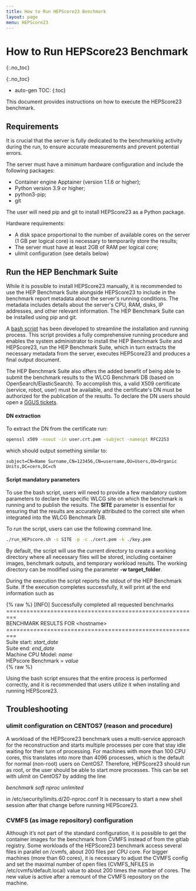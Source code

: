 ```yaml
---
title: How to Run HEPScore23 Benchmark
layout: page
menu: HEPScore23
---
```


# How to Run HEPScore23 Benchmark
{:.no_toc}

{:.no_toc}
* auto-gen TOC:
{:toc}

This document provides instructions on how to execute the HEPScore23 benchmark.

## Requirements

It is crucial that the server is fully dedicated to the benchmarking activity during the run, to ensure accurate measurements and prevent potential errors.

The server must have a minimum hardware configuration and include the following packages:
   * Container engine Apptainer (version 1.1.6 or higher);
   * Python version 3.9 or higher;
   * python3-pip;
   * git

The user will need pip and git to install HEPScore23 as a Python package.

Hardware requirements:
   * A disk space proportional to the number of available cores on the server (1 GB per logical core) is necessary to temporarily store the results;
   * The server must have at least 2GB of RAM per logical core;
   * ulimit configuration (see details below)


## Run the HEP Benchmark Suite

While it is possible to install HEPScore23 manually, it is recommended to use the HEP Benchmark Suite alongside HEPScore23 to include in the benchmark report metadata about the server's running conditions. The metadata includes details about the server's CPU, RAM, disks, IP addresses, and other relevant information. The HEP Benchmark Suite can be installed using pip and git.

A [bash script](https://gitlab.cern.ch/hep-benchmarks/hep-benchmark-suite/-/raw/master/examples/hepscore/run_HEPscore.sh) has been developed  to streamline the installation and running process. This script provides a fully comprehensive running procedure and enables the system administrator to install the HEP Benchmark Suite and HEPScore23, run the HEP Benchmark Suite, which in turn extracts the necessary metadata from the server, executes HEPScore23 and produces a final output document. 

The HEP Benchmark Suite also offers the added benefit of being able to submit the benchmark results to the WLCG Benchmark DB (based on OpenSearch/ElasticSearch). To accomplish this, a valid X509 certificate (service, robot, user) must be available, and the certificate's DN must be authorized for the publication of the results.
To declare the DN users should open a [GGUS tickets](https://ggus.eu/?mode=ticket_submit). 

#### DN extraction
To extract the DN from the certificate  run:

```sh
openssl x509 -noout -in user.crt.pem -subject -nameopt RFC2253
```

which should output something similar to:
```
subject=CN=Name Surname,CN=123456,CN=username,OU=Users,OU=Organic Units,DC=cern,DC=ch
```

#### Script mandatory parameters
To use the bash script, users will need to provide a few mandatory custom parameters to declare the specific WLCG site on which the benchmark is running and to publish the results. 
The **SITE** parameter is essential for ensuring that the results are accurately attributed to the correct site when integrated into the WLCG Benchmark DB.

To run the script, users can use the following command line. 
```sh
./run_HEPscore.sh -s SITE -p -c ./cert.pem -k ./key.pem
```

By default, the script will use the current directory to create a working directory where all necessary files will be stored, including container images, benchmark outputs, and temporary workload results. The working directory can be modified using the parameter **-w target_folder**.

During the execution the script reports the stdout of the HEP Benchmark Suite. If the execution completes successfully, it will print at the end information such as

{% raw %}
[INFO] Successfully completed all requested benchmarks<br>
=========================================================<br>
BENCHMARK RESULTS FOR \<hostname\><br>
=========================================================<br>
Suite start: *start_date*<br>
Suite end:   *end_date*<br>
Machine CPU Model: *name*<br>
HEPscore Benchmark = *value*<br>
{% raw %}

Using the bash script ensures that the entire process is performed correctly, and it is recommended that users utilize it when installing and running HEPScore23.

## Troubleshooting
### ulimit configuration on CENTOS7 (reason and procedure)
A workload of the HEPScore23 benchmark uses a multi-service approach for the reconstruction and starts multiple processes per core that stay idle waiting for their turn of processing. For machines with more than 100 CPU cores, this translates into more than 4096 processes, which is the default for normal (non-root) users on CentOS7. Therefore, HEPScore23 should run as root, or the user should be able to start more processes. This can be set with ulimit on CentOS7 by adding the line

*benchmark  soft nproc unlimited*

in /etc/security/limits.d/20-nproc.conf 
It is necessary to start a new shell session after that change before running HEPScore23.

### CVMFS (as image repository) configuration 
Although it’s not part of the standard configuration, it is possible to get the container images for the benchmark from CVMFS instead of from the gitlab registry. Some workloads of the HEPScore23 benchmark access several files in parallel on /cvmfs, about 200 files per CPU core. For bigger machines (more than 60 cores), it is necessary to adjust the CVMFS config and set the maximal number of open files (CVMFS_NFILES in /etc/cvmfs/default.local) value to about 200 times the number of cores. The new value is active after a remount of the CVMFS repository on the machine.
